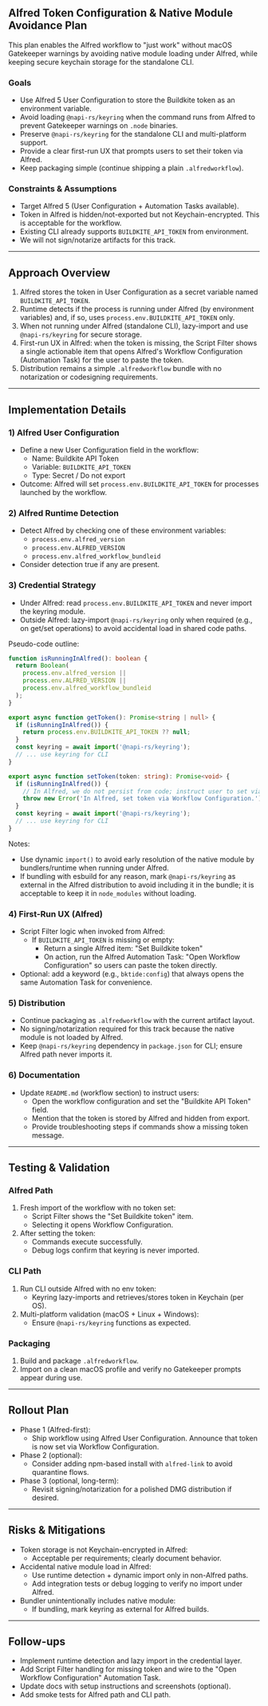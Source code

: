 ## Alfred Token Configuration & Native Module Avoidance Plan

This plan enables the Alfred workflow to "just work" without macOS Gatekeeper warnings by avoiding native module loading under Alfred, while keeping secure keychain storage for the standalone CLI.

### Goals
- Use Alfred 5 User Configuration to store the Buildkite token as an environment variable.
- Avoid loading `@napi-rs/keyring` when the command runs from Alfred to prevent Gatekeeper warnings on `.node` binaries.
- Preserve `@napi-rs/keyring` for the standalone CLI and multi-platform support.
- Provide a clear first-run UX that prompts users to set their token via Alfred.
- Keep packaging simple (continue shipping a plain `.alfredworkflow`).

### Constraints & Assumptions
- Target Alfred 5 (User Configuration + Automation Tasks available).
- Token in Alfred is hidden/not-exported but not Keychain-encrypted. This is acceptable for the workflow.
- Existing CLI already supports `BUILDKITE_API_TOKEN` from environment.
- We will not sign/notarize artifacts for this track.

---

## Approach Overview

1. Alfred stores the token in User Configuration as a secret variable named `BUILDKITE_API_TOKEN`.
2. Runtime detects if the process is running under Alfred (by environment variables) and, if so, uses `process.env.BUILDKITE_API_TOKEN` only.
3. When not running under Alfred (standalone CLI), lazy-import and use `@napi-rs/keyring` for secure storage.
4. First-run UX in Alfred: when the token is missing, the Script Filter shows a single actionable item that opens Alfred's Workflow Configuration (Automation Task) for the user to paste the token.
5. Distribution remains a simple `.alfredworkflow` bundle with no notarization or codesigning requirements.

---

## Implementation Details

### 1) Alfred User Configuration
- Define a new User Configuration field in the workflow:
  - Name: Buildkite API Token
  - Variable: `BUILDKITE_API_TOKEN`
  - Type: Secret / Do not export
- Outcome: Alfred will set `process.env.BUILDKITE_API_TOKEN` for processes launched by the workflow.

### 2) Alfred Runtime Detection
- Detect Alfred by checking one of these environment variables:
  - `process.env.alfred_version`
  - `process.env.ALFRED_VERSION`
  - `process.env.alfred_workflow_bundleid`
- Consider detection true if any are present.

### 3) Credential Strategy
- Under Alfred: read `process.env.BUILDKITE_API_TOKEN` and never import the keyring module.
- Outside Alfred: lazy-import `@napi-rs/keyring` only when required (e.g., on get/set operations) to avoid accidental load in shared code paths.

Pseudo-code outline:

```ts
function isRunningInAlfred(): boolean {
  return Boolean(
    process.env.alfred_version ||
    process.env.ALFRED_VERSION ||
    process.env.alfred_workflow_bundleid
  );
}

export async function getToken(): Promise<string | null> {
  if (isRunningInAlfred()) {
    return process.env.BUILDKITE_API_TOKEN ?? null;
  }
  const keyring = await import('@napi-rs/keyring');
  // ... use keyring for CLI
}

export async function setToken(token: string): Promise<void> {
  if (isRunningInAlfred()) {
    // In Alfred, we do not persist from code; instruct user to set via UI.
    throw new Error('In Alfred, set token via Workflow Configuration.');
  }
  const keyring = await import('@napi-rs/keyring');
  // ... use keyring for CLI
}
```

Notes:
- Use dynamic `import()` to avoid early resolution of the native module by bundlers/runtime when running under Alfred.
- If bundling with esbuild for any reason, mark `@napi-rs/keyring` as external in the Alfred distribution to avoid including it in the bundle; it is acceptable to keep it in `node_modules` without loading.

### 4) First-Run UX (Alfred)
- Script Filter logic when invoked from Alfred:
  - If `BUILDKITE_API_TOKEN` is missing or empty:
    - Return a single Alfred item: "Set Buildkite token"
    - On action, run the Alfred Automation Task: "Open Workflow Configuration" so users can paste the token directly.
- Optional: add a keyword (e.g., `bktide:config`) that always opens the same Automation Task for convenience.

### 5) Distribution
- Continue packaging as `.alfredworkflow` with the current artifact layout.
- No signing/notarization required for this track because the native module is not loaded by Alfred.
- Keep `@napi-rs/keyring` dependency in `package.json` for CLI; ensure Alfred path never imports it.

### 6) Documentation
- Update `README.md` (workflow section) to instruct users:
  - Open the workflow configuration and set the "Buildkite API Token" field.
  - Mention that the token is stored by Alfred and hidden from export.
  - Provide troubleshooting steps if commands show a missing token message.

---

## Testing & Validation

### Alfred Path
1. Fresh import of the workflow with no token set:
   - Script Filter shows the "Set Buildkite token" item.
   - Selecting it opens Workflow Configuration.
2. After setting the token:
   - Commands execute successfully.
   - Debug logs confirm that keyring is never imported.

### CLI Path
1. Run CLI outside Alfred with no env token:
   - Keyring lazy-imports and retrieves/stores token in Keychain (per OS).
2. Multi-platform validation (macOS + Linux + Windows):
   - Ensure `@napi-rs/keyring` functions as expected.

### Packaging
1. Build and package `.alfredworkflow`.
2. Import on a clean macOS profile and verify no Gatekeeper prompts appear during use.

---

## Rollout Plan
- Phase 1 (Alfred-first):
  - Ship workflow using Alfred User Configuration. Announce that token is now set via Workflow Configuration.
- Phase 2 (optional):
  - Consider adding npm-based install with `alfred-link` to avoid quarantine flows.
- Phase 3 (optional, long-term):
  - Revisit signing/notarization for a polished DMG distribution if desired.

---

## Risks & Mitigations
- Token storage is not Keychain-encrypted in Alfred:
  - Acceptable per requirements; clearly document behavior.
- Accidental native module load in Alfred:
  - Use runtime detection + dynamic import only in non-Alfred paths.
  - Add integration tests or debug logging to verify no import under Alfred.
- Bundler unintentionally includes native module:
  - If bundling, mark keyring as external for Alfred builds.

---

## Follow-ups
- Implement runtime detection and lazy import in the credential layer.
- Add Script Filter handling for missing token and wire to the "Open Workflow Configuration" Automation Task.
- Update docs with setup instructions and screenshots (optional).
- Add smoke tests for Alfred path and CLI path.


